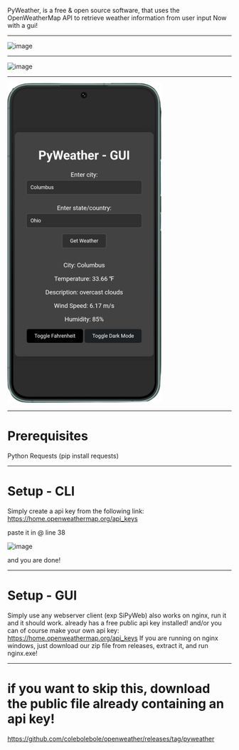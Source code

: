 PyWeather, is a free & open source software, that uses the OpenWeatherMap API to retrieve weather information from user input
Now with a gui! 

---
![image](https://github.com/colebolebole/openweather/assets/88512222/44244110-3167-4f31-afb2-5c7e022eab1c)

---

![image](https://github.com/colebolebole/pyweather/assets/88512222/ff4a6020-4b6f-47da-894a-1451f0143c2a)

---

![image](mobile.png)

---
# Prerequisites  
Python
Requests (pip install requests)

---
# Setup - CLI

Simply create a api key from the following link: https://home.openweathermap.org/api_keys

paste it in @ line 38

![image](https://github.com/colebolebole/openweather/assets/88512222/16d9d12e-ebfe-4892-b5a0-73ee1049b436)

and you are done!

---

# Setup - GUI


Simply use any webserver client (exp SiPyWeb) also works on nginx, run it and it should work. already has a free public api key installed!
and/or you can of course make your own api key: https://home.openweathermap.org/api_keys
If you are running on nginx windows, just download our zip file from releases, extract it, and run nginx.exe!

---

# if you want to skip this, download the public file already containing an api key! 
https://github.com/colebolebole/openweather/releases/tag/pyweather

